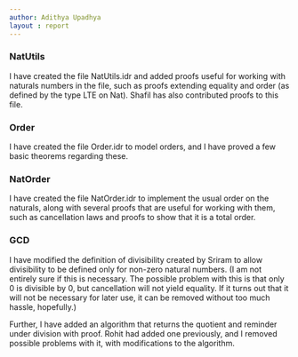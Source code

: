 ```yaml
---
author: Adithya Upadhya
layout : report
---
```


### NatUtils
I have created the file NatUtils.idr and added proofs useful for working with naturals numbers in the file, such as proofs extending equality and order (as defined by the type LTE on Nat). Shafil has also contributed proofs to this file.

### Order
I have created the file Order.idr to model orders, and I have proved a few basic theorems regarding these.

### NatOrder
I have created the file NatOrder.idr to implement the usual order on the naturals, along with several proofs that are useful for working with them, such as cancellation laws and proofs to show that it is a total order.

### GCD
I have modified the definition of divisibility created by Sriram to allow divisibility to be defined only for non-zero natural numbers. (I am not entirely sure if this is necessary. The possible problem with this is that only 0 is divisible by 0, but cancellation will not yield equality. If it turns out that it will not be necessary for later use, it can be removed without too much hassle, hopefully.)

Further, I have added an algorithm that returns the quotient and reminder under division with proof. Rohit had added one previously, and I removed possible problems with it, with modifications to the algorithm.  
